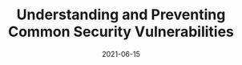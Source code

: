 ---
date: 2021-06-15
permalink: false
publisher: buildkite
tags:
  - security
target_url: https://buildkite.com/blog/understanding-and-preventing-common-security-vulnerabilities
title: Understanding and Preventing Common Security Vulnerabilities
---
